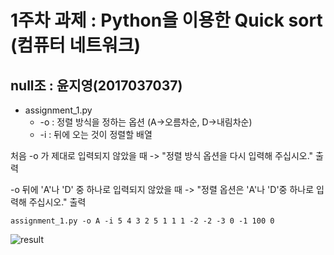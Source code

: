 # 1주차 과제 : Python을 이용한 Quick sort (컴퓨터 네트워크)
## null조 : 윤지영(2017037037)

* assignment_1.py
  * -o : 정렬 방식을 정하는 옵션 (A->오름차순, D->내림차순)
  * -i : 뒤에 오는 것이 정렬할 배열
  
처음 -o 가 제대로 입력되지 않았을 때
 -> "정렬 방식 옵션을 다시 입력해 주십시오." 출력
 
-o 뒤에 'A'나 'D' 중 하나로 입력되지 않았을 때
 -> "정렬 옵션은 'A'나 'D'중 하나로 입력해 주십시오." 출력
  
 <pre><code>assignment_1.py -o A -i 5 4 3 2 5 1 1 1 -2 -2 -3 0 -1 100 0</code></pre>
![result](https://user-images.githubusercontent.com/41252790/54150798-bbdd8080-447c-11e9-9ae0-60b8ecb035ed.PNG)
